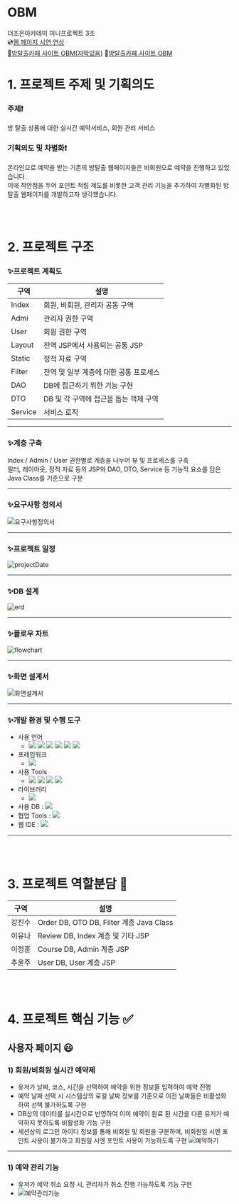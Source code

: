 # OBM
더조은아카데미 미니프로젝트 3조
<br>
💿[웹 페이지 시연 연상](https://www.youtube.com/watch?v=FXuwoeX0iZo) <br>
🔗[방탈출카페 사이트 OBM(자막있음)](http://joeun27083.cafe24.com/)
🔗[방탈출카페 사이트 OBM](https://www.youtube.com/watch?v=zTWtnNXpxvQ)
<br>

# 1. 프로젝트 주제 및 기획의도
 ### 주제❗
방 탈출 상품에 대한 실시간 예약서비스, 회원 관리 서비스
### 기획의도 및 차별화❗️
온라인으로 예약을 받는 기존의 방탈출 웹페이지들은 비회원으로 예약을 진행하고 있었습니다.<br>
이에 착안점을 두어 포인트 적립 제도를 비롯한 고객 관리 기능을 추가하여 차별화된 방탈출 웹페이지를 개발하고자 생각했습니다.

<br><br>

# 2. 프로젝트 구조
### ✨프로젝트 계획도  
|구역|설명|
|--|--|
|Index|회원, 비회원, 관리자 공동 구역|
|Admi|관리자 권한 구역|
|User|회원 권한 구역|
|Layout|전역 JSP에서 사용되는 공통 JSP|
|Static|정적 자료 구역|
|Filter|전역 및 일부 계층에 대한 공통 프로세스|
|DAO|DB에 접근하기 위한 기능 구현|
|DTO|DB 및 각 구역에 접근을 돕는 객체 구역|
|Service|서비스 로직|

***
### ✨계층 구축
Index / Admin / User 권한별로 계층을 나누어 뷰 및 프로세스를 구축 <br>
필터, 레이아웃, 정적 자료 등의 JSP와 DAO, DTO, Service 등 기능적 요소를 담은 Java Class를 기준으로 구분

***
### ✨요구사항 정의서
![요구사항정의서](https://github.com/chuyj15/OBM/assets/140798105/c06855e9-c965-4e66-8863-c1b89e353912)

***
### ✨프로젝트 일정
![projectDate](https://github.com/chuyj15/OBM/assets/140798105/8fafd970-a3bd-4510-bdc4-3224310ea702)

***
### ✨DB 설계
![erd](https://github.com/chuyj15/OBM/assets/140798105/96055521-a23c-4952-ba58-514640b095b0)

***
### ✨플로우 차트
![flowchart](https://github.com/chuyj15/OBM/assets/140798105/0e0331b0-de59-4170-a90e-6ff12cd25611)

***
### ✨화면 설계서
![화면설계서](https://github.com/chuyj15/OBM/assets/140798105/c039b6b6-9b20-408d-9ff8-f9e641efecbd)


***
### ✨개발 환경 및 수행 도구
- 사용 언어
  + <img src="https://img.shields.io/badge/Java-007396?style=flat&logo=Java&logoColor=white"> <img src="https://img.shields.io/badge/SQL-F80000?style=flat&logo=SQL&logoColor=white"> <img src="https://img.shields.io/badge/html-E34F26?style=flat&logo=html5&logoColor=white"> <img src="https://img.shields.io/badge/css-1572B6?style=flat&logo=css3&logoColor=white"> <img src="https://img.shields.io/badge/javascript-F7DF1E?style=flat&logo=javascript&logoColor=black"> <img src="https://img.shields.io/badge/jquery-0769AD?style=flat&logo=jquery&logoColor=white">
- 프레임워크
  + <img src="https://img.shields.io/badge/bootstrap-7952B3?style=flat&logo=bootstrap&logoColor=white">
- 사용 Tools
  + <img src="https://img.shields.io/badge/eclipseide:4.25.0-2C2255?style=flat&logo=eclipseide&logoColor=white"/> <img src="https://img.shields.io/badge/openjdk:17.0.4.1-686767?style=flat&logo=openjdk&logoColor=black"/> <img src="https://img.shields.io/badge/visualstudiocode:1.74.1-007ACC?style=flat&logo=visualstudiocode&logoColor=white"/> <img src="https://img.shields.io/badge/mysql:8.0.31-4479A1?style=flat&logo=mysql&logoColor=white"/>
- 라이브러리
  +   <img src="https://img.shields.io/badge/commons.io-D22128?style=flat&logo=apache&logoColor=white"> 
- 사용 DB : <img src="https://img.shields.io/badge/mysql:8.0.31-4479A1?style=flat&logo=mysql&logoColor=white"/> 
- 협업 Tools : <img src="https://img.shields.io/badge/trello-0052CC?style=flat&logo=trello&logoColor=white"/>
- 웹 IDE : <img src="https://img.shields.io/badge/github-181717?style=flat&logo=github&logoColor=white"/>


***

<br><br>


# 3. 프로젝트 역할분담 👥
|구역|설명|
|--|--|
|강진수|Order DB, OTO DB, Filter 계층 Java Class|
|이유나|Review DB, Index 계층 및 기타 JSP|
|이정훈|Course DB, Admin 계층 JSP|
|추윤주|User DB, User 계층 JSP|

<br><br>

# 4. 프로젝트 핵심 기능 ✅

## 사용자 페이지 😃
### 1) 회원/비회원 실시간 예약제
- 유저가 날짜, 코스, 시간을 선택하여 예약을 위한 정보들 입력하여 예약 진행
- 예약 날짜 선택 시 시스템상의 로컬 날짜 정보를 기준으로 이전 날짜들은 비활성화하여 선택 불가하도록 구현
- DB상의 데이터를 실시간으로 반영하여 이미 예약이 완료 된 시간을 다른 유저가 예약하지 못하도록 비활성화 기능 구현
- 세션상의 로그인 아이디 정보를 통해 비회원 및 회원을 구분하며, 비회원일 시엔 포인트 사용이 불가하고 회원일 시엔 포인트 사용이 가능하도록 구현
![예약하기](https://github.com/chuyj15/OBM/assets/140798105/495a5234-6287-401a-9cbc-4fd05c583c92)

***
### 1) 예약 관리 기능
- 유저가 예약 취소 요청 시, 관리자가 취소 진행 가능하도록 기능 구현
- ![예약관리기능](https://github.com/chuyj15/OBM/assets/140798105/9c874dd6-7798-4dda-b023-40492edf7975)
